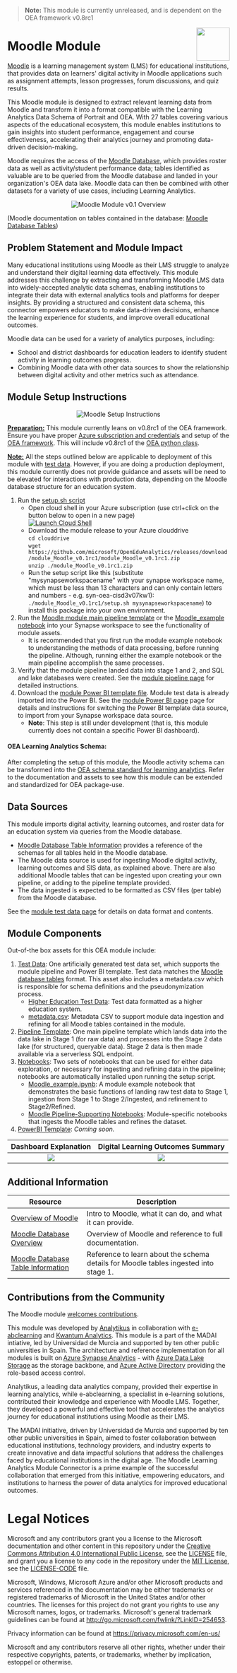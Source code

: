 > **Note:** This module is currently unreleased, and is dependent on the OEA framework v0.8rc1

<img align="right" height="75" src="https://github.com/microsoft/OpenEduAnalytics/blob/main/docs/pics/oea-logo-nobg.png">

# Moodle Module

[Moodle](https://moodle.org/) is a learning management system (LMS) for educational institutions, that provides data on learners' digital activity in Moodle applications such as assignment attempts, lesson progresses, forum discussions, and quiz results.

This Moodle module is designed to extract relevant learning data from Moodle and transform it into a format compatible with the Learning Analytics Data Schema of Portrait and OEA. With 27 tables covering various aspects of the educational ecosystem, this module enables institutions to gain insights into student performance, engagement and course effectiveness, accelerating their analytics journey and promoting data-driven decision-making. 

Moodle requires the access of the [Moodle Database](https://www.examulator.com/er/), which provides roster data as well as activity/student performance data; tables identified as valuable are to be queried from the Moodle database and landed in your organization's OEA data lake. Moodle data can then be combined with other datasets for a variety of use cases, including Learning Analytics. 

<p align="center">
  <img src="https://github.com/cstohlmann/OpenEduAnalytics/blob/main/modules/module_catalog/Moodle/docs/images/moodle_module_v0.1_overview.png" alt="Moodle Module v0.1 Overview"/>
</p>

(Moodle documentation on tables contained in the database: [Moodle Database Tables](https://www.examulator.com/er/output/index.html)) 
 
## Problem Statement and Module Impact

Many educational institutions using Moodle as their LMS struggle to analyze and understand their digital learning data effectively. This module addresses this challenge by extracting and transforming Moodle LMS data into widely-accepted analytic data schemas, enabling institutions to integrate their data with external analytics tools and platforms for deeper insights. By providing a structured and consistent data schema, this connector empowers educators to make data-driven decisions, enhance the learning experience for students, and improve overall educational outcomes.

Moodle data can be used for a variety of analytics purposes, including:
 - School and district dashboards for education leaders to identify student activity in learning outcomes progress. 
 - Combining Moodle data with other data sources to show the relationship between digital activity and other metrics such as attendance. 

## Module Setup Instructions

<p align="center">
  <img src="https://github.com/cstohlmann/OpenEduAnalytics/blob/main/modules/module_catalog/Moodle/docs/images/moodle_module_v0.1_setup_instructions.png" alt="Moodle Setup Instructions"/>
</p>

<ins><strong>Preparation:</ins></strong> This module currently leans on v0.8rc1 of the OEA framework. Ensure you have proper [Azure subscription and credentials](https://github.com/microsoft/OpenEduAnalytics/tree/main/framework) and setup of the [OEA framework](https://github.com/microsoft/OpenEduAnalytics/tree/main/framework#setup-of-framework-assets). This will include v0.8rc1 of the [OEA python class](https://github.com/microsoft/OpenEduAnalytics/blob/main/framework/synapse/notebook/OEA_py.ipynb). 

<ins><strong>Note:</ins></strong> 
All the steps outlined below are applicable to deployment of this module with [test data](https://github.com/microsoft/OpenEduAnalytics/tree/main/modules/module_catalog/Moodle/test_data). However, if you are doing a production deployment, this module currently does not provide guidance and assets will be need to be elevated for interactions with production data, depending on the Moodle database structure for an education system.

1. Run the [setup.sh script](https://github.com/Microsoft/OpenEduAnalytics/blob/main/modules/module_catalog/Moodle/setup.sh)
    * Open cloud shell in your Azure subscription (use ctrl+click on the button below to open in a new page)\
[![Launch Cloud Shell](https://azurecomcdn.azureedge.net/mediahandler/acomblog/media/Default/blog/launchcloudshell.png "Launch Cloud Shell")](https://shell.azure.com/bash)
    * Download the module release to your Azure clouddrive \
`cd clouddrive`\
`wget https://github.com/microsoft/OpenEduAnalytics/releases/download/module_Moodle_v0.1rc1/module_Moodle_v0.1rc1.zip`\
`unzip ./module_Moodle_v0.1rc1.zip`
    * Run the setup script like this (substitute "mysynapseworkspacename" with your synapse workspace name, which must be less than 13 characters and can only contain letters and numbers - e.g. syn-oea-cisd3v07kw1): \
`./module_Moodle_v0.1rc1/setup.sh mysynapseworkspacename`) to install this package into your own environment.
2. Run the [Moodle module main pipeline template](https://github.com/microsoft/OpenEduAnalytics/tree/main/modules/module_catalog/Moodle/pipeline) or the [Moodle_example notebook](https://github.com/microsoft/OpenEduAnalytics/blob/main/modules/module_catalog/Moodle/notebook/Moodle_example.ipynb) into your Synapse workspace to see the functionality of module assets.
     * It is recommended that you first run the module example notebook to understanding the methods of data processing, before running the pipeline. Although, running either the example notebook or the main pipeline accomplish the same processes.
3. Verify that the module pipeline landed data into stage 1 and 2, and SQL and lake databases were created. See the [module pipeline page](https://github.com/microsoft/OpenEduAnalytics/tree/main/modules/module_catalog/Moodle/pipeline) for detailed instructions.
4. Download the [module Power BI template file](https://github.com/microsoft/OpenEduAnalytics/tree/main/modules/module_catalog/Moodle/powerbi). Module test data is already imported into the Power BI. See the [module Power BI page](https://github.com/microsoft/OpenEduAnalytics/tree/main/modules/module_catalog/Moodle/powerbi) page for details and instructions for switching the Power BI template data source, to import from your Synapse workspace data source.
   * <strong>Note</strong>: This step is still under development (that is, this module currently does not contain a specific Power BI dashboard). 

#### OEA Learning Analytics Schema:

After completing the setup of this module, the Moodle activity schema can be transformed into the [OEA schema standard for learning analytics](https://github.com/microsoft/OpenEduAnalytics/tree/main/schemas/schema_catalog/Learning_Analytics). Refer to the documentation and assets to see how this module can be extended and standardized for OEA package-use.

## Data Sources

This module imports digital activity, learning outcomes, and roster data for an education system via queries from the Moodle database.
- [Moodle Database Table Information](https://www.examulator.com/er/output/index.html) provides a reference of the schemas for all tables held in the Moodle database.
- The Moodle data source is used for ingesting Moodle digital activity, learning outcomes and SIS data, as explained above. There are also additional Moodle tables that can be ingested upon creating your own pipeline, or adding to the pipeline template provided.
- The data ingested is expected to be formatted as CSV files (per table) from the Moodle database.

See the [module test data page](https://github.com/microsoft/OpenEduAnalytics/tree/main/modules/module_catalog/Moodle/test_data) for details on data format and contents.

## Module Components
Out-of-the box assets for this OEA module include: 
1. [Test Data](https://github.com/microsoft/OpenEduAnalytics/tree/main/modules/module_catalog/Moodle/test_data): One artificially generated test data set, which supports the module pipeline and Power BI template. Test data matches the [Moodle database tables](https://www.examulator.com/er/output/index.html) format. This asset also includes a metadata.csv which is responsible for schema definitions and the pseudonymization process.
    - [Higher Education Test Data](https://github.com/microsoft/OpenEduAnalytics/tree/main/modules/module_catalog/Moodle/test_data/hed_test_data): Test data formatted as a higher education system.
    - [metadata.csv](https://github.com/microsoft/OpenEduAnalytics/blob/main/modules/module_catalog/Moodle/test_data/metadata.csv): Metadata CSV to support module data ingestion and refining for all Moodle tables contained in the module.
2. [Pipeline Template](https://github.com/microsoft/OpenEduAnalytics/tree/main/modules/module_catalog/Moodle/pipeline): One main pipeline template which lands data into the data lake in Stage 1 (for raw data) and processes into the Stage 2 data lake (for structured, queryable data). Stage 2 data is then made available via a serverless SQL endpoint.
3. [Notebooks](https://github.com/microsoft/OpenEduAnalytics/tree/main/modules/module_catalog/Moodle/notebook): Two sets of notebooks that can be used for either data exploration, or necessary for ingesting and refining data in the pipeline; notebooks are automatically installed upon running the setup script.
    - [Moodle_example.ipynb](https://github.com/microsoft/OpenEduAnalytics/blob/main/modules/module_catalog/Moodle/notebook/Moodle_example.ipynb): A module example notebook that demonstrates the basic functions of landing raw test data to Stage 1, ingestion from Stage 1 to Stage 2/Ingested, and refinement to Stage2/Refined.
    - [Moodle Pipeline-Supporting Notebooks](https://github.com/microsoft/OpenEduAnalytics/blob/main/modules/module_catalog/Moodle/notebook): Module-specific notebooks that ingests the Moodle tables and refines the dataset.
4. [PowerBI Template](https://github.com/microsoft/OpenEduAnalytics/tree/main/modules/module_catalog/Moodle/powerbi): <em>Coming soon.</em>

Dashboard Explanation | Digital Learning Outcomes Summary
:-------------------------:|:-------------------------:
![](https://github.com/microsoft/OpenEduAnalytics/blob/main/modules/module_catalog/Microsoft_Graph/docs/images/v0.1/coming_soon_visual.png) |  ![](https://github.com/microsoft/OpenEduAnalytics/blob/main/modules/module_catalog/Microsoft_Graph/docs/images/v0.1/coming_soon_visual.png)   
## Additional Information

| Resource | Description |
| --- | --- |
| [Overview of Moodle](https://moodle.org/) | Intro to Moodle, what it can do, and what it can provide. |
| [Moodle Database Overview](https://www.examulator.com/er/) | Overview of Moodle and reference to full documentation. |
| [Moodle Database Table Information](https://www.examulator.com/er/output/index.html) | Reference to learn about the schema details for Moodle tables ingested into stage 1. |

## Contributions from the Community
 
The Moodle module [welcomes contributions](https://github.com/microsoft/OpenEduAnalytics/blob/main/docs/license/CONTRIBUTING.md).

This module was developed by [Analytikus](https://www.analytikus.com/) in collaboration with [e-abclearning](https://www.e-abclearning.com/) and [Kwantum Analytics](https://www.kwantumedu.com/). This module is a part of the MADAI intiative, led by Universidad de Murcia and supported by ten other public universities in Spain. The architecture and reference implementation for all modules is built on [Azure Synapse Analytics](https://azure.microsoft.com/en-us/services/synapse-analytics/) - with [Azure Data Lake Storage](https://docs.microsoft.com/en-us/azure/storage/blobs/data-lake-storage-introduction) as the storage backbone,  and [Azure Active Directory](https://azure.microsoft.com/en-us/services/active-directory/) providing the role-based access control.

Analytikus, a leading data analytics company, provided their expertise in learning analytics, while e-abclearning, a specialist in e-learning solutions, contributed their knowledge and experience with Moodle LMS. Together, they developed a powerful and effective tool that accelerates the analytics journey for educational institutions using Moodle as their LMS.

The MADAI initiative, driven by Universidad de Murcia and supported by ten other public universities in Spain, aimed to foster collaboration between educational institutions, technology providers, and industry experts to create innovative and data impactful solutions that address the challenges faced by educational institutions in the digital age. The Moodle Learning Analytics Module Connector is a prime example of the successful collaboration that emerged from this initiative, empowering educators, and institutions to harness the power of data analytics for improved educational outcomes.

# Legal Notices
Microsoft and any contributors grant you a license to the Microsoft documentation and other content
in this repository under the [Creative Commons Attribution 4.0 International Public License](https://creativecommons.org/licenses/by/4.0/legalcode),
see the [LICENSE](https://github.com/microsoft/OpenEduAnalytics/blob/main/docs/license/LICENSE) file, and grant you a license to any code in the repository under the [MIT License](https://opensource.org/licenses/MIT), see the
[LICENSE-CODE](LICENSE-CODE) file.

Microsoft, Windows, Microsoft Azure and/or other Microsoft products and services referenced in the documentation
may be either trademarks or registered trademarks of Microsoft in the United States and/or other countries.
The licenses for this project do not grant you rights to use any Microsoft names, logos, or trademarks.
Microsoft's general trademark guidelines can be found at http://go.microsoft.com/fwlink/?LinkID=254653.

Privacy information can be found at https://privacy.microsoft.com/en-us/

Microsoft and any contributors reserve all other rights, whether under their respective copyrights, patents,
or trademarks, whether by implication, estoppel or otherwise.
